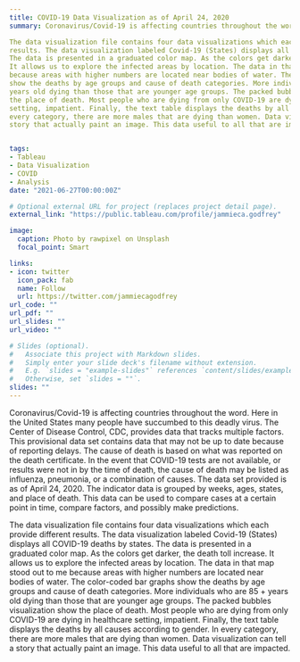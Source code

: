 ```yaml
---
title: COVID-19 Data Visualization as of April 24, 2020
summary: Coronavirus/Covid-19 is affecting countries throughout the word. Here in the United States many people have succumbed to this deadly virus. The Center of Disease Control, CDC, provides data that tracks multiple factors. This provisional data set contains data that may not be up to date because of reporting delays. The cause of death is based on what was reported on the death certificate. In the event that COVID-19 tests are not available, or results were not in by the time of death, the cause of death may be listed as influenza, pneumonia, or a combination of causes. The data set provided is as of April 24, 2020. The indicator data is grouped by weeks, ages, states, and place of death. This data can be used to compare cases at a certain point in time, compare factors, and possibly make predictions.

The data visualization file contains four data visualizations which each provide different
results. The data visualization labeled Covid-19 (States) displays all COVID-19 deaths by states.
The data is presented in a graduated color map. As the colors get darker, the death toll increase.
It allows us to explore the infected areas by location. The data in that map stood out to me
because areas with higher numbers are located near bodies of water. The color-coded bar graphs
show the deaths by age groups and cause of death categories. More individuals who are 85 +
years old dying than those that are younger age groups. The packed bubbles visualization show
the place of death. Most people who are dying from only COVID-19 are dying in healthcare
setting, impatient. Finally, the text table displays the deaths by all causes according to gender. In
every category, there are more males that are dying than women. Data visualization can tell a
story that actually paint an image. This data useful to all that are impacted.


tags:
- Tableau
- Data Visualization
- COVID
- Analysis
date: "2021-06-27T00:00:00Z"

# Optional external URL for project (replaces project detail page).
external_link: "https://public.tableau.com/profile/jammieca.godfrey"

image:
  caption: Photo by rawpixel on Unsplash
  focal_point: Smart

links:
- icon: twitter
  icon_pack: fab
  name: Follow
  url: https://twitter.com/jammiecagodfrey
url_code: ""
url_pdf: ""
url_slides: ""
url_video: ""

# Slides (optional).
#   Associate this project with Markdown slides.
#   Simply enter your slide deck's filename without extension.
#   E.g. `slides = "example-slides"` references `content/slides/example-slides.md`.
#   Otherwise, set `slides = ""`.
slides: ""
---
```


Coronavirus/Covid-19 is affecting countries throughout the word. Here in the United States many people have succumbed to this deadly virus. The Center of Disease Control, CDC, provides data that tracks multiple factors. This provisional data set contains data that may not be up to date because of reporting delays. The cause of death is based on what was reported on the death certificate. In the event that COVID-19 tests are not available, or results were not in by the time of death, the cause of death may be listed as influenza, pneumonia, or a combination of causes. The data set provided is as of April 24, 2020. The indicator data is grouped by weeks, ages, states, and place of death. This data can be used to compare cases at a certain point in time, compare factors, and possibly make predictions.

The data visualization file contains four data visualizations which each provide different results. The data visualization labeled Covid-19 (States) displays all COVID-19 deaths by states. The data is presented in a graduated color map. As the colors get darker, the death toll increase. It allows us to explore the infected areas by location. The data in that map stood out to me because areas with higher numbers are located near bodies of water. The color-coded bar graphs show the deaths by age groups and cause of death categories. More individuals who are 85 + years old dying than those that are younger age groups. The packed bubbles visualization show the place of death. Most people who are dying from only COVID-19 are dying in healthcare setting, impatient. Finally, the text table displays the deaths by all causes according to gender. In every category, there are more males that are dying than women. Data visualization can tell a story that actually paint an image. This data useful to all that are impacted.

